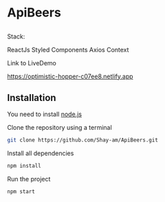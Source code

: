 # ApiBeers

##

Stack:

ReactJs
Styled Components
Axios
Context


Link to LiveDemo 

https://optimistic-hopper-c07ee8.netlify.app

## Installation

You need to install [node.js](https://nodejs.org/en/download/)

Clone the repository using a terminal

```bash
git clone https://github.com/Shay-am/ApiBeers.git
```
Install all dependencies

```bash
npm install
```

Run the project

```bash
npm start
```





  



